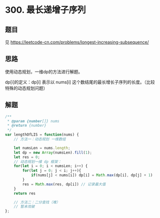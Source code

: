 # 300. 最长递增子序列

## 题目

见 https://leetcode-cn.com/problems/longest-increasing-subsequence/

## 思路

使用动态规划，一维dp的方法进行解题。

dp[i]的定义：dp[i] 表示以 nums[i] 这个数结尾的最长增长子序列的长度。（比较特殊的动态规划问题）

## 解题

```javascript
/**
 * @param {number[]} nums
 * @return {number}
 */
var lengthOfLIS = function(nums) {
    // 方法一：动态规划 一维数组

    let numsLen = nums.length;
    let dp = new Array(numsLen).fill(1);
    let res = 0;
    // 动态规划一维 dp 框架：
    for(let i = 0; i < numsLen; i++) {
        for(let j = 0; j < i; j++){
            if(nums[j] < nums[i]) dp[i] = Math.max(dp[i], dp[j] + 1)
        }
        res = Math.max(res, dp[i]) // 记录最大值
    }
    return res 

    // 方法二：二分查找（难）
    // 暂未攻破
};
```